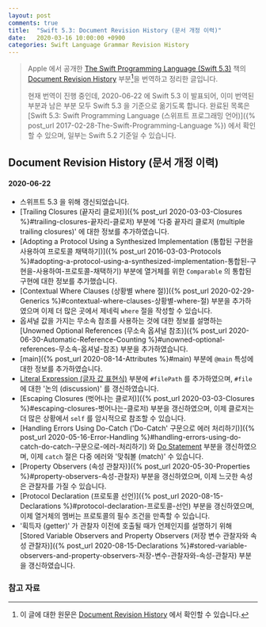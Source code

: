 ```yaml
---
layout: post
comments: true
title:  "Swift 5.3: Document Revision History (문서 개정 이력)"
date:   2020-03-16 10:00:00 +0900
categories: Swift Language Grammar Revision History
---
```


> Apple 에서 공개한 [The Swift Programming Language (Swift 5.3)](https://docs.swift.org/swift-book/) 책의 [Document Revision History](https://docs.swift.org/swift-book/RevisionHistory/RevisionHistory.html) 부분[^Revision-History]을 번역하고 정리한 글입니다.
>
> 현재 번역이 진행 중인데, 2020-06-22 에 Swift 5.3 이 발표되어, 이미 번역된 부분과 남은 부분 모두 Swift 5.3 을 기준으로 옮기도록 합니다. 완료된 목록은 [Swift 5.3: Swift Programming Language (스위프트 프로그래밍 언어)]({% post_url 2017-02-28-The-Swift-Programming-Language %}) 에서 확인할 수 있으며, 일부는 Swift 5.2 기준일 수 있습니다.

## Document Revision History (문서 개정 이력)

#### 2020-06-22

* 스위프트 5.3 을 위해 갱신되었습니다.
* [Trailing Closures (끝자리 클로저)]({% post_url 2020-03-03-Closures %}#trailing-closures-끝자리-클로저) 부분에 '다중 끝자리 클로저 (multiple trailing closures)' 에 대한 정보를 추가하였습니다.
* [Adopting a Protocol Using a Synthesized Implementation (통합된 구현을 사용하여 프로토콜 채택하기)]({% post_url 2016-03-03-Protocols %}#adopting-a-protocol-using-a-synthesized-implementation-통합된-구현을-사용하여-프로토콜-채택하기) 부분에 열거체를 위한 `Comparable` 의 통합된 구현에 대한 정보를 추가했습니다.
* [Contextual Where Clauses (상황별 where 절)]({% post_url 2020-02-29-Generics %}#contextual-where-clauses-상황별-where-절) 부분을 추가하였으며 이제 더 많은 곳에서 제네릭 `where` 절을 작성할 수 있습니다.
* 옵셔널 값을 가지는 무소속 참조를 사용하는 것에 대한 정보를 설명하는 [Unowned Optional References (무소속 옵셔널 참조)]({% post_url 2020-06-30-Automatic-Reference-Counting %}#unowned-optional-references-무소속-옵셔널-참조) 부분을 추가하였습니다.
* [main]({% post_url 2020-08-14-Attributes %}#main) 부분에 `@main` 특성에 대한 정보를 추가하였습니다.
* [Literal Expression (글자 값 표현식)](https://docs.swift.org/swift-book/ReferenceManual/Expressions.html#ID390) 부분에 `#filePath` 를 추가하였으며, `#file` 에 대한 '논의 (discussion)' 를 갱신하였습니다.
* [Escaping Closures (벗어나는 클로저)]({% post_url 2020-03-03-Closures %}#escaping-closures-벗어나는-클로저) 부분을 갱신하였으며, 이제 클로저는 더 많은 상황에서 `self` 를 암시적으로 참조할 수 있습니다.
* [Handling Errors Using Do-Catch ('Do-Catch' 구문으로 에러 처리하기)]({% post_url 2020-05-16-Error-Handling %}#handling-errors-using-do-catch-do-catch-구문으로-에러-처리하기) 와 [Do Statement](https://docs.swift.org/swift-book/ReferenceManual/Statements.html#ID533) 부분을 갱신하였으며, 이제 `catch` 절은 다중 에러와 '맞춰볼 (match)' 수 있습니다.
* [Property Observers (속성 관찰자)]({% post_url 2020-05-30-Properties %}#property-observers-속성-관찰자) 부분을 갱신하였으며, 이제 느긋한 속성은 관찰자를 가질 수 있습니다.
* [Protocol Declaration (프로토콜 선언)]({% post_url 2020-08-15-Declarations %}#protocol-declaration-프로토콜-선언) 부분을 갱신하였으며, 이제 열거체의 멤버는 프로토콜의 필수 조건을 만족할 수 있습니다.
* '획득자 (getter)' 가 관찰자 이전에 호출될 때가 언제인지를 설명하기 위해 [Stored Variable Observers and Property Observers (저장 변수 관찰자와 속성 관찰자)]({% post_url 2020-08-15-Declarations %}#stored-variable-observers-and-property-observers-저장-변수-관찰자와-속성-관찰자) 부분을 갱신하였습니다.

### 참고 자료

[^Revision-History]: 이 글에 대한 원문은 [Document Revision History](https://docs.swift.org/swift-book/RevisionHistory/RevisionHistory.html) 에서 확인할 수 있습니다.
